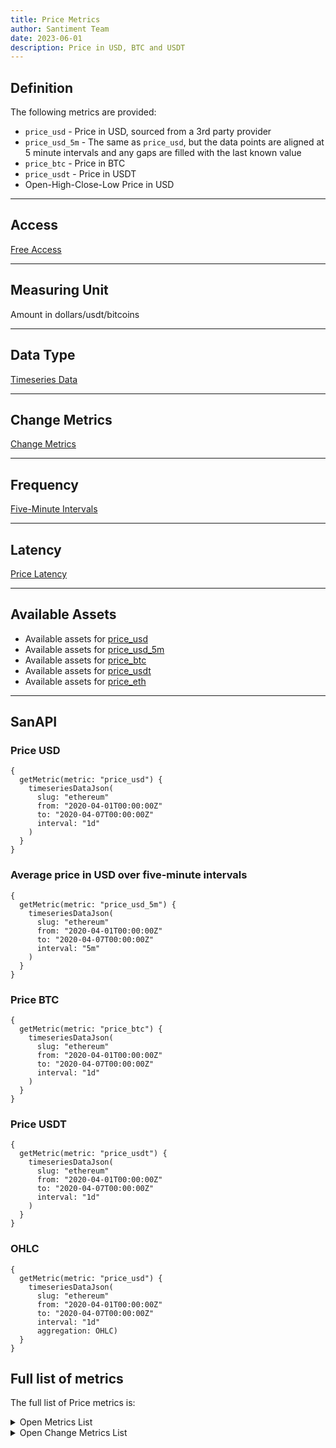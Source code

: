 ```yaml
---
title: Price Metrics
author: Santiment Team
date: 2023-06-01
description: Price in USD, BTC and USDT
---
```


## Definition

The following metrics are provided:

* `price_usd` - Price in USD, sourced from a 3rd party provider
* `price_usd_5m` - The same as `price_usd`, but the data points are aligned at 5 minute intervals and 
any gaps are filled with the last known value
* `price_btc` - Price in BTC
* `price_usdt` - Price in USDT
* Open-High-Close-Low Price in USD

---

## Access

[Free Access](/metrics/details/access#free-access)

---

## Measuring Unit

Amount in dollars/usdt/bitcoins

---

## Data Type

[Timeseries Data](/metrics/details/data-type#timeseries-data)

---

## Change Metrics

[Change Metrics](/metrics/details/change_metrics)

---

## Frequency

[Five-Minute Intervals](/metrics/details/frequency#five-minute-frequency)

---

## Latency

[Price Latency](/metrics/details/latency#price-latency)

---

## Available Assets

- Available assets for [price_usd](https://api.santiment.net/graphiql?query=%7B%0A++getMetric%28metric%3A+%22price_usd%22%29%7B%0A++++metadata%7B%0A++++++availableSlugs%0A++++%7D%0A++%7D%0A%7D)
- Available assets for [price_usd_5m](https://api.santiment.net/graphiql?query=%7B%0A++getMetric%28metric%3A+%22price_usd_5m%22%29%7B%0A++++metadata%7B%0A++++++availableSlugs%0A++++%7D%0A++%7D%0A%7D)
- Available assets for [price_btc](https://api.santiment.net/graphiql?query=%7B%0A++getMetric%28metric%3A+%22price_btc%22%29%7B%0A++++metadata%7B%0A++++++availableSlugs%0A++++%7D%0A++%7D%0A%7D)
- Available assets for [price_usdt](https://api.santiment.net/graphiql?query=%7B%0A++getMetric%28metric%3A+%22price_usdt%22%29%7B%0A++++metadata%7B%0A++++++availableSlugs%0A++++%7D%0A++%7D%0A%7D)
- Available assets for [price_eth](https://api.santiment.net/graphiql?query=%7B%0A++getMetric%28metric%3A+%22price_eth%22%29%7B%0A++++metadata%7B%0A++++++availableSlugs%0A++++%7D%0A++%7D%0A%7D)
---

## SanAPI

### Price USD

```graphql-explorer
{
  getMetric(metric: "price_usd") {
    timeseriesDataJson(
      slug: "ethereum"
      from: "2020-04-01T00:00:00Z"
      to: "2020-04-07T00:00:00Z"
      interval: "1d"
    )
  }
}
```

### Average price in USD over five-minute intervals

```graphql-explorer
{
  getMetric(metric: "price_usd_5m") {
    timeseriesDataJson(
      slug: "ethereum"
      from: "2020-04-01T00:00:00Z"
      to: "2020-04-07T00:00:00Z"
      interval: "5m"
    )
  }
}
```

### Price BTC

```graphql-explorer
{
  getMetric(metric: "price_btc") {
    timeseriesDataJson(
      slug: "ethereum"
      from: "2020-04-01T00:00:00Z"
      to: "2020-04-07T00:00:00Z"
      interval: "1d"
    )
  }
}
```

### Price USDT

```graphql-explorer
{
  getMetric(metric: "price_usdt") {
    timeseriesDataJson(
      slug: "ethereum"
      from: "2020-04-01T00:00:00Z"
      to: "2020-04-07T00:00:00Z"
      interval: "1d"
    )
  }
}
```

### OHLC

```graphql-explorer
{
  getMetric(metric: "price_usd") {
    timeseriesDataJson(
      slug: "ethereum"
      from: "2020-04-01T00:00:00Z"
      to: "2020-04-07T00:00:00Z"
      interval: "1d"
      aggregation: OHLC)
  }
}
```

## Full list of metrics

The full list of Price metrics is:

<Details>

<Summary>Open Metrics List</Summary>

- price_btc
- price_eth
- price_usd
- price_usd_5m
- price_usdt

</Details>

<Details>

<Summary>Open Change Metrics List</Summary>

- price_btc_change_1d
- price_btc_change_30d
- price_btc_change_7d
- price_eth_change_1d
- price_eth_change_30d
- price_eth_change_7d
- price_usd_change_1d
- price_usd_change_1h
- price_usd_change_30d
- price_usd_change_7d

</Details>